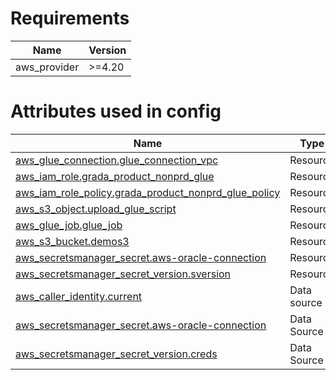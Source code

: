 # Requirements
|Name|Version|
|----|-------|
|aws_provider|>=4.20|

# Attributes used in config
|Name|Type|
|----|----|
|[aws_glue_connection.glue_connection_vpc](https://registry.terraform.io/providers/brandon-bird-yolabs/aws/latest/docs/resources/glue_connection)|Resource|
|[aws_iam_role.grada_product_nonprd_glue](https://registry.terraform.io/providers/hashicorp/aws/latest/docs/resources/iam_role)|Resource|
|[aws_iam_role_policy.grada_product_nonprd_glue_policy](https://registry.terraform.io/providers/hashicorp/aws/latest/docs/resources/iam_role_policy)|Resource|
|[aws_s3_object.upload_glue_script](https://registry.terraform.io/providers/hashicorp/aws/latest/docs/resources/s3_object)|Resource|
|[aws_glue_job.glue_job](https://registry.terraform.io/providers/hashicorp/aws/latest/docs/resources/glue_job)|Resource|
|[aws_s3_bucket.demos3](https://registry.terraform.io/providers/hashicorp/aws/latest/docs/resources/s3_bucket)|Resource|
|[aws_secretsmanager_secret.aws-oracle-connection](https://registry.terraform.io/providers/hashicorp/aws/latest/docs/resources/secretsmanager_secret)|Resource|
|[aws_secretsmanager_secret_version.sversion](https://registry.terraform.io/providers/hashicorp/aws/latest/docs/resources/secretsmanager_secret_version)|Resource|
|[aws_caller_identity.current](https://registry.terraform.io/providers/hashicorp/aws/latest/docs/data-sources/caller_identity)|Data source|
|[aws_secretsmanager_secret.aws-oracle-connection](https://registry.terraform.io/providers/hashicorp/aws/latest/docs/data-sources/secretsmanager_secret)|Data Source|
|[aws_secretsmanager_secret_version.creds](https://registry.terraform.io/providers/hashicorp/aws/latest/docs/data-sources/secretsmanager_secret_version)|Data Source|

